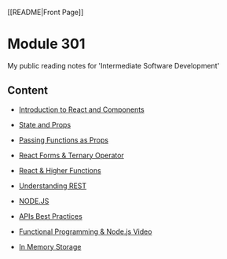 [[README|Front Page]]
# Module 301

My public reading notes for 'Intermediate Software Development'

## Content

- [Introduction to React and Components](./class01/class01.md)

- [State and Props](./class02/class02.md)

- [Passing Functions as Props](./class03/class03.md)

- [React Forms & Ternary Operator](./class04/class04.md)

- [React & Higher Functions](./class05/class05.md)

- [Understanding REST](./class06/class06.md)

- [NODE.JS](./class07/class07.md)

- [APIs Best Practices](./class08/class08.md)

- [Functional Programming & Node.js Video](./class09/class09.md)

- [In Memory Storage](./class10/class10.md)